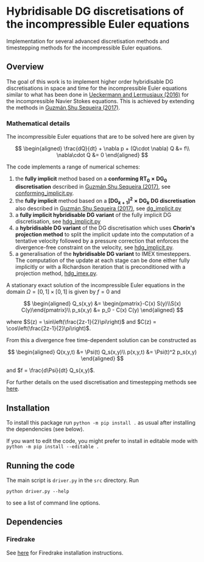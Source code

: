 # Hybridisable DG discretisations of the incompressible Euler equations

Implementation for several advanced discretisation methods and timestepping methods for the incompressible Euler equations.

## Overview
The goal of this work is to implement higher order hybridisable DG discretisations in space and time for the incompressible Euler equations similar to what has been done in [Ueckermann and Lermusiaux (2016)](https://www.sciencedirect.com/science/article/pii/S0021999115007688?casa_token=aQP8a2IuX-MAAAAA:7KlvJnlSAoFO229d61uDrHxbyoJiYnoeE7laDV0pfrGDENnq4cmYVRGkXLTZuZnbmkX19hF_lQ) for the incompressible Navier Stokes equations. This is achieved by extending the methods in [Guzmán,Shu,Sequeira (2017)](https://academic.oup.com/imajna/article/37/4/1733/2670304?login=false).

### Mathematical details

The incompressible Euler equations that are to be solved here are given by

$$
\begin{aligned}
\frac{dQ}{dt} + \nabla p + (Q\cdot \nabla) Q &= f\\
\nabla\cdot Q &= 0
\end{aligned}
$$

The code implements a range of numerical schemes:

1. the **fully implicit** method based on a **conforming $\text{RT}_0\times \text{DG}_0$ discretisation** described in [Guzmán,Shu,Sequeira (2017)](https://academic.oup.com/imajna/article/37/4/1733/2670304?login=false), see [conforming_implicit.py](src/timesteppers/conforming_implicit.py).
1. the **fully implicit** method based on a **$[\text{DG}_{k+1}]^2\times \text{DG}_k$ DG discretisation** also described in [Guzmán,Shu,Sequeira (2017)](https://academic.oup.com/imajna/article/37/4/1733/2670304?login=false), see [dg_implicit.py](src/timesteppers/dg_implicit.py)
1. a **fully implicit hybridisable DG variant** of the fully implicit DG discretisation, see [hdg_implicit.py](src/timesteppers/hdg_implicit.py)
1. a **hybridisable DG variant** of the DG discretisation which uses **Chorin's projection method** to split the implicit update into the computation of a tentative velocity followed by a pressure correction that enforces the divergence-free constraint on the velocity, see [hdg_implicit.py](src/timesteppers/hdg_implicit.py).
1. a generalisation of the **hybridisable DG variant** to IMEX timesteppers. The computation of the update at each stage can be done either fully implicitly or with a Richardson iteration that is preconditioned with a projection method, [hdg_imex.py](src/timesteppers/hdg_imex.py).

A stationary exact solution of the incompressible Euler equations in the domain $\Omega = [0,1]\times [0,1]$ is given by $f = 0$ and

$$
\begin{aligned}
    Q_s(x,y) &= \begin{pmatrix}-C(x) S(y)\\S(x) C(y)\end{pmatrix}\\
    p_s(x,y) &= p_0 - C(x) C(y)
\end{aligned}
$$

where $S(z) = \sin\left(\frac{2z-1}{2}\pi\right)$ and $C(z) = \cos\left(\frac{2z-1}{2}\pi\right)$.

From this a divergence free time-dependent solution can be constructed as

$$
\begin{aligned}
    Q(x,y,t) &= \Psi(t) Q_s(x,y)\\
    p(x,y,t) &= \Psi(t)^2 p_s(x,y)
\end{aligned}
$$

and $f = \frac{d\Psi}{dt} Q_s(x,y)$.

For further details on the used discretisation and timestepping methods see [here](https://github.com/eikehmueller/IncompressibleEulerHDG/blob/gh-pages/discretisation.pdf).

## Installation
To install this package run 
```python -m pip install .```
as usual after installing the dependencies (see below).

If you want to edit the code, you might prefer to install in editable mode with
```python -m pip install --editable .```

## Running the code
The main script is `driver.py` in the `src` directory. Run

```
python driver.py --help
```

to see a list of command line options.

## Dependencies
### Firedrake
See [here](https://www.firedrakeproject.org/download.html) for Firedrake installation instructions.